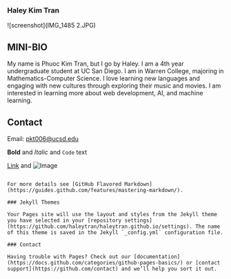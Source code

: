 ### Haley Kim Tran
![screenshot](IMG_1485 2.JPG)

## MINI-BIO

My name is Phuoc Kim Tran, but I go by Haley. I am a 4th year undergraduate student at UC San Diego. I am in Warren College, majoring in Mathematics-Computer Science. I love learning new languages and engaging with new cultures through exploring their music and movies. I am interested in learning more about web development, AI, and machine learning. 

## Contact

Email: pkt006@ucsd.edu

**Bold** and _Italic_ and `Code` text

[Link](url) and ![Image](src)
```

For more details see [GitHub Flavored Markdown](https://guides.github.com/features/mastering-markdown/).

### Jekyll Themes

Your Pages site will use the layout and styles from the Jekyll theme you have selected in your [repository settings](https://github.com/haleytran/haleytran.github.io/settings). The name of this theme is saved in the Jekyll `_config.yml` configuration file.

### Contact

Having trouble with Pages? Check out our [documentation](https://docs.github.com/categories/github-pages-basics/) or [contact support](https://github.com/contact) and we’ll help you sort it out.
